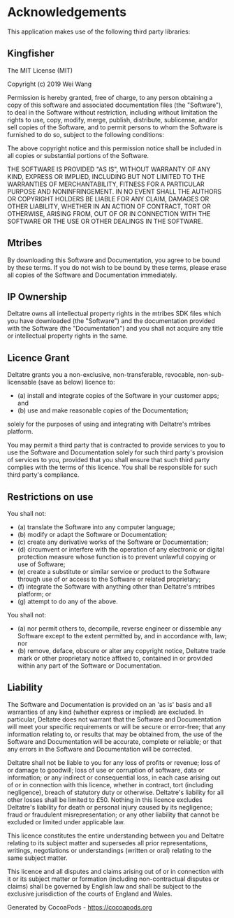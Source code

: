 # Acknowledgements
This application makes use of the following third party libraries:

## Kingfisher

The MIT License (MIT)

Copyright (c) 2019 Wei Wang

Permission is hereby granted, free of charge, to any person obtaining a copy
of this software and associated documentation files (the "Software"), to deal
in the Software without restriction, including without limitation the rights
to use, copy, modify, merge, publish, distribute, sublicense, and/or sell
copies of the Software, and to permit persons to whom the Software is
furnished to do so, subject to the following conditions:

The above copyright notice and this permission notice shall be included in all
copies or substantial portions of the Software.

THE SOFTWARE IS PROVIDED "AS IS", WITHOUT WARRANTY OF ANY KIND, EXPRESS OR
IMPLIED, INCLUDING BUT NOT LIMITED TO THE WARRANTIES OF MERCHANTABILITY,
FITNESS FOR A PARTICULAR PURPOSE AND NONINFRINGEMENT. IN NO EVENT SHALL THE
AUTHORS OR COPYRIGHT HOLDERS BE LIABLE FOR ANY CLAIM, DAMAGES OR OTHER
LIABILITY, WHETHER IN AN ACTION OF CONTRACT, TORT OR OTHERWISE, ARISING FROM,
OUT OF OR IN CONNECTION WITH THE SOFTWARE OR THE USE OR OTHER DEALINGS IN THE
SOFTWARE.



## Mtribes

By downloading this Software and Documentation, you agree to be bound by these
terms. If you do not wish to be bound by these terms, please erase all copies of
the Software and Documentation immediately.

## IP Ownership

Deltatre owns all intellectual property rights in the mtribes SDK files which
you have downloaded (the "Software") and the documentation provided with the
Software (the "Documentation") and you shall not acquire any title or
intellectual property rights in the same.

## Licence Grant

Deltatre grants you a non-exclusive, non-transferable, revocable,
non-sub-licensable (save as below) licence to:

- (a) install and integrate copies of the Software in your customer apps; and
- (b) use and make reasonable copies of the Documentation;

solely for the purposes of using and integrating with Deltatre's mtribes
platform.

You may permit a third party that is contracted to provide services to you to
use the Software and Documentation solely for such third party's provision of
services to you, provided that you shall ensure that such third party complies
with the terms of this licence. You shall be responsible for such third party's
compliance.

## Restrictions on use

You shall not:

- (a) translate the Software into any computer language;
- (b) modify or adapt the Software or Documentation;
- (c) create any derivative works of the Software or Documentation;
- (d) circumvent or interfere with the operation of any electronic or digital
  protection measure whose function is to prevent unlawful copying or use of
  Software;
- (e) create a substitute or similar service or product to the Software through
  use of or access to the Software or related proprietary;
- (f) integrate the Software with anything other than Deltatre's mtribes
  platform; or
- (g) attempt to do any of the above.

You shall not:

- (a) nor permit others to, decompile, reverse engineer or dissemble any
  Software except to the extent permitted by, and in accordance with, law; nor
- (b) remove, deface, obscure or alter any copyright notice, Deltatre trade mark
  or other proprietary notice affixed to, contained in or provided within any
  part of the Software or Documentation.

## Liability

The Software and Documentation is provided on an 'as is' basis and all
warranties of any kind (whether express or implied) are excluded. In particular,
Deltatre does not warrant that the Software and Documentation will meet your
specific requirements or will be secure or error-free; that any information
relating to, or results that may be obtained from, the use of the Software and
Documentation will be accurate, complete or reliable; or that any errors in the
Software and Documentation will be corrected.

Deltatre shall not be liable to you for any loss of profits or revenue; loss of
or damage to goodwill; loss of use or corruption of software, data or
information; or any indirect or consequential loss, in each case arising out of
or in connection with this licence, whether in contract, tort (including
negligence), breach of statutory duty or otherwise. Deltatre's liability for all
other losses shall be limited to £50. Nothing in this licence excludes
Deltatre's liability for death or personal injury caused by its negligence;
fraud or fraudulent misrepresentation; or any other liability that cannot be
excluded or limited under applicable law.

This licence constitutes the entire understanding between you and Deltatre
relating to its subject matter and supersedes all prior representations,
writings, negotiations or understandings (written or oral) relating to the same
subject matter.

This licence and all disputes and claims arising out of or in connection with it
or its subject matter or formation (including non-contractual disputes or
claims) shall be governed by English law and shall be subject to the exclusive
jurisdiction of the courts of England and Wales.


Generated by CocoaPods - https://cocoapods.org
